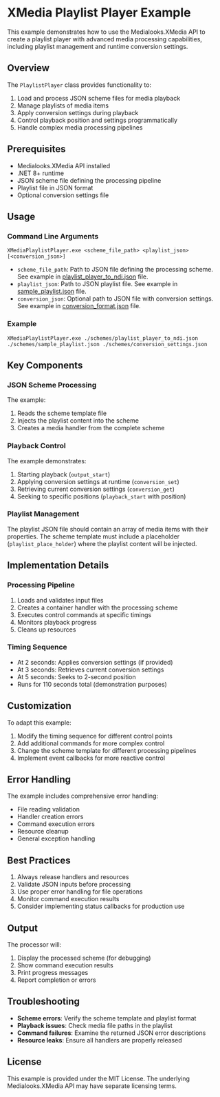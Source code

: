 ﻿# XMedia Playlist Player Example

This example demonstrates how to use the Medialooks.XMedia API to create a playlist player with advanced media processing capabilities, including playlist management and runtime conversion settings.

## Overview

The `PlaylistPlayer` class provides functionality to:
1. Load and process JSON scheme files for media playback
2. Manage playlists of media items
3. Apply conversion settings during playback
4. Control playback position and settings programmatically
5. Handle complex media processing pipelines

## Prerequisites

- Medialooks.XMedia API installed
- .NET 8+ runtime
- JSON scheme file defining the processing pipeline
- Playlist file in JSON format
- Optional conversion settings file

## Usage

### Command Line Arguments
```
XMediaPlaylistPlayer.exe <scheme_file_path> <playlist_json> [<conversion_json>]
```

- `scheme_file_path`: Path to JSON file defining the processing scheme. See example in [playlist_player_to_ndi.json](./sample_schemes/playlist_player_to_ndi.json) file.
- `playlist_json`: Path to JSON playlist file. See example in [sample_playlist.json](./sample_schemes/sample_playlist.json) file.
- `conversion_json`: Optional path to JSON file with conversion settings. See example in [conversion_format.json](./sample_schemes/conversion_format.json ) file.

### Example
```
XMediaPlaylistPlayer.exe ./schemes/playlist_player_to_ndi.json ./schemes/sample_playlist.json ./schemes/conversion_settings.json
```

## Key Components

### JSON Scheme Processing
The example:
1. Reads the scheme template file
2. Injects the playlist content into the scheme
3. Creates a media handler from the complete scheme

### Playback Control
The example demonstrates:
1. Starting playback (`output_start`)
2. Applying conversion settings at runtime (`conversion_set`)
3. Retrieving current conversion settings (`conversion_get`)
4. Seeking to specific positions (`playback_start` with position)

### Playlist Management
The playlist JSON file should contain an array of media items with their properties. The scheme template must include a placeholder (`playlist_place_holder`) where the playlist content will be injected.

## Implementation Details

### Processing Pipeline
1. Loads and validates input files
2. Creates a container handler with the processing scheme
3. Executes control commands at specific timings
4. Monitors playback progress
5. Cleans up resources

### Timing Sequence
- At 2 seconds: Applies conversion settings (if provided)
- At 3 seconds: Retrieves current conversion settings
- At 5 seconds: Seeks to 2-second position
- Runs for 110 seconds total (demonstration purposes)

## Customization

To adapt this example:
1. Modify the timing sequence for different control points
2. Add additional commands for more complex control
3. Change the scheme template for different processing pipelines
4. Implement event callbacks for more reactive control

## Error Handling

The example includes comprehensive error handling:
- File reading validation
- Handler creation errors
- Command execution errors
- Resource cleanup
- General exception handling

## Best Practices

1. Always release handlers and resources
2. Validate JSON inputs before processing
3. Use proper error handling for file operations
4. Monitor command execution results
5. Consider implementing status callbacks for production use

## Output

The processor will:
1. Display the processed scheme (for debugging)
2. Show command execution results
3. Print progress messages
4. Report completion or errors

## Troubleshooting

- **Scheme errors**: Verify the scheme template and playlist format
- **Playback issues**: Check media file paths in the playlist
- **Command failures**: Examine the returned JSON error descriptions
- **Resource leaks**: Ensure all handlers are properly released

## License

This example is provided under the MIT License. The underlying Medialooks.XMedia API may have separate licensing terms.
